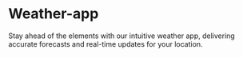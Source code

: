 # Weather-app
Stay ahead of the elements with our intuitive weather app, delivering accurate forecasts and real-time updates for your location.
